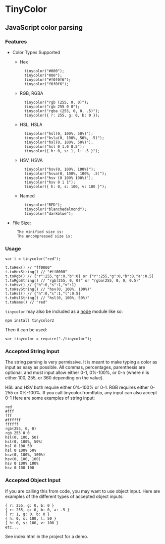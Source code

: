 # TinyColor
## JavaScript color parsing

### Features
* Color Types Supported
    * Hex

            tinycolor("#000");
            tinycolor("000");
            tinycolor("#f0f0f6");
            tinycolor("f0f0f6");
    * RGB, RGBA

            tinycolor("rgb (255, 0, 0)");
            tinycolor("rgb 255 0 0");
            tinycolor("rgba (255, 0, 0, .5)");
            tinycolor({ r: 255, g: 0, b: 0 });
    * HSL, HSLA

            tinycolor("hsl(0, 100%, 50%)");
            tinycolor("hsla(0, 100%, 50%, .5)");
            tinycolor("hsl(0, 100%, 50%)");
            tinycolor("hsl 0 1.0 0.5");
            tinycolor({ h: 0, s: 1, l: .5 }");
    * HSV, HSVA

            tinycolor("hsv(0, 100%, 100%)");
            tinycolor("hsva(0, 100%, 100%, .5)");
            tinycolor("hsv (0 100% 100%)");
            tinycolor("hsv 0 1 1");
            tinycolor({ h: 0, s: 100, v: 100 }");
    * Named

            tinycolor("RED");
            tinycolor("blanchedalmond");
            tinycolor("darkblue");
* File Size:

        The minified size is:
        The uncompressed size is:

### Usage
    var t = tinycolor("red");

	t.toHex() // "ff0000"
	t.toHexString() // "#ff0000"
	t.toRgb() // {"r":255,"g":0,"b":0} or {"r":255,"g":0,"b":0,"a":0.5}
	t.toRgbString() // "rgb(255, 0, 0)" or "rgba(255, 0, 0, 0.5)"
    t.toHsv() // {"h":0,"s":1,"v":1}
	t.toHsvString() // "hsv(0, 100%, 100%)"
	t.toHsl() // {"h":0,"s":1,"l":0.5}
	t.toHslString() // "hsl(0, 100%, 50%)"
	t.toName() // "red"

`tinycolor` may also be included as a [node](http://nodejs.org/) module like so:

    npm install tinycolor2

Then it can be used:

    var tinycolor = require("./tinycolor");

### Accepted String Input
The string parsing is very permissive.  It is meant to make typing a color as input as easy as possible.  All commas, percentages, parenthesis are optional, and most input allow either 0-1, 0%-100%, or 0-n (where n is either 100, 255, or 360 depending on the value).

HSL and HSV both require either 0%-100% or 0-1.  RGB requires either 0-255 or 0%-100%.  If you call tinycolor.fromRatio, any input can also accept 0-1
Here are some examples of string input:

    red
    #fff
    fff
    #ffffff
    ffffff
    rgb(255, 0, 0)
    rgb 255 0 0
    hsl(0, 100, 50)
    hsl(0, 100%, 50%)
    hsl 0 100 50
    hsl 0 100% 50%
    hsv(0, 100%, 100%)
    hsv(0, 100, 100)
    hsv 0 100% 100%
    hsv 0 100 100

### Accepted Object Input
If you are calling this from code, you may want to use object input.  Here are examples of the different types of accepted object inputs:

    { r: 255, g: 0, b: 0 }
    { r: 255, g: 0, b: 0, a: .5 }
    { r: 1, g: 0, b: 0 }
    { h: 0, s: 100, l: 50 }
    { h: 0, s: 100, v: 100 }
    etc...

See index.html in the project for a demo.